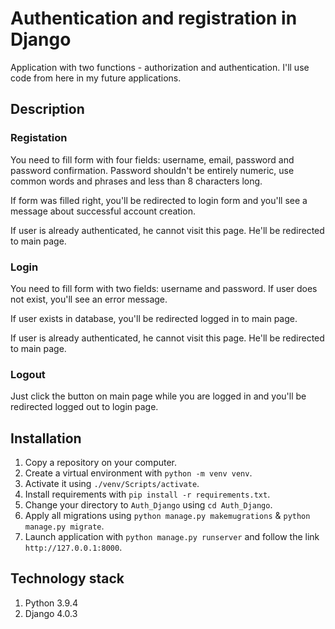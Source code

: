 # Authentication and registration in Django
Application with two functions - authorization and authentication. I'll use code from here in my future applications.

## Description

### Registation

You need to fill form with four fields: username, email, password and password confirmation.
Password shouldn't be entirely numeric, use common words and phrases and less than 8 characters long.

If form was filled right, you'll be redirected to login form and you'll see a message about successful account creation.

If user is already authenticated, he cannot visit this page. He'll be redirected to main page.

### Login

You need to fill form with two fields: username and password. If user does not exist, you'll see an error message.

If user exists in database, you'll be redirected logged in to main page.

If user is already authenticated, he cannot visit this page. He'll be redirected to main page.

### Logout

Just click the button on main page while you are logged in and you'll be redirected logged out to login page.

## Installation

1. Copy a repository on your computer.
2. Create a virtual environment with `python -m venv venv`.
3. Activate it using `./venv/Scripts/activate`.
4. Install requirements with `pip install -r requirements.txt`.
5. Change your directory to `Auth_Django` using `cd Auth_Django`.
6. Apply all migrations using `python manage.py makemugrations` & `python manage.py migrate`.
7. Launch application with `python manage.py runserver` and follow the link `http://127.0.0.1:8000`.

## Technology stack

1. Python 3.9.4
2. Django 4.0.3

